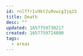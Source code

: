 ```yaml
---
id: rnlffr1v9kt2u0vwig3jq15
title: Death
desc: ""
updated: 1657759730217
created: 1657759724800
tags:
  - areas
---
```

